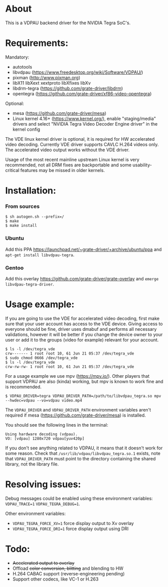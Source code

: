 # About

This is a VDPAU backend driver for the NVIDIA Tegra SoC's.

# Requirements:

Mandatory:
* autotools
* libvdpau (https://www.freedesktop.org/wiki/Software/VDPAU/)
* pixman (http://www.pixman.org)
* libX11 libXext xextproto libXfixes libXv
* libdrm-tegra (https://github.com/grate-driver/libdrm)
* opentegra (https://github.com/grate-driver/xf86-video-opentegra)

Optional:
* mesa (https://github.com/grate-driver/mesa)
* Linux kernel 4.16+ (https://www.kernel.org/), enable "staging/media" drivers and select "NVIDIA Tegra Video Decoder Engine driver" in the kernel config

The VDE linux kernel driver is optional, it is required for HW accelerated video decoding. Currently VDE driver
supports CAVLC H.264 videos only. The accelerated video output works without the VDE driver.

Usage of the most recent mainline upstream Linux kernel is very recommended, not all DRM fixes are backportable and some usability-critical features may be missed in older kernels.

# Installation:

### From sources

```
$ sh autogen.sh --prefix=/
$ make
$ make install
```

### Ubuntu

Add this PPA https://launchpad.net/~grate-driver/+archive/ubuntu/ppa and `apt-get install libvdpau-tegra`.

### Gentoo

Add this overlay https://github.com/grate-driver/grate-overlay and `emerge libvdpau-tegra-driver`.

# Usage example:

If you are going to use the VDE for accelerated video decoding, first make sure that your user account has access to the VDE device. Giving access to everyone should be fine, driver uses dmabuf and performs all necessary validations, however it will be better if you change the device owner to your user or add it to the groups (video for example) relevant for your account.

```
$ ls -l /dev/tegra_vde
crw------- 1 root root 10, 61 Jun 21 05:37 /dev/tegra_vde
$ sudo chmod 0666 /dev/tegra_vde
$ ls -l /dev/tegra_vde
crw-rw-rw- 1 root root 10, 61 Jun 21 05:37 /dev/tegra_vde
```
For a usage example we use mpv (https://mpv.io/). Other players that support VDPAU are also (kinda) working, but mpv is known to work fine and is recommended.

```
$ VDPAU_DRIVER=tegra VDPAU_DRIVER_PATH=/path/to/libvdpau_tegra.so mpv --hwdec=vdpau --vo=vdpau video.mp4
```

The `VDPAU_DRIVER` and `VDPAU_DRIVER_PATH` environment variables aren't required if mesa (https://github.com/grate-driver/mesa) is installed.

You should see the following lines in the terminal:
```
Using hardware decoding (vdpau).
VO: [vdpau] 1280x720 vdpau[yuv420p]
```
If you don't see anything related to VDPAU, it means that it doesn't work for some reason. Check that `/usr/lib/vdpau/libvdpau_tegra.so.1` exists, note that `VDPAU_DRIVER_PATH` must point to the directory containing the shared library, not the library file.

# Resolving issues:

Debug messages could be enabled using these environment variables: `VDPAU_TRACE=1` `VDPAU_TEGRA_DEBUG=1`.

Other environment variables:

* `VDPAU_TEGRA_FORCE_XV=1` force display output to Xv overlay
* `VDPAU_TEGRA_FORCE_DRI=1` force display output using DRI

# Todo:

* ~~Accelerated output to overlay~~
* Offload ~~color conversion, blitting~~ and blending to HW
* H.264 CABAC support (reverse-engineering pending)
* Support other codecs, like VC-1 or H.263
